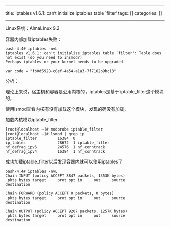 
--- 
title:  iptables v1.6.1: can‘t initialize iptables table `filter‘ 
tags: []
categories: [] 

---
Linux系统：AlmaLinux 9.2

容器内部加载iptables失败：

```
bash-4.4# iptables -nvL
iptables v1.6.1: can't initialize iptables table `filter': Table does not exist (do you need to insmod?)
Perhaps iptables or your kernel needs to be upgraded.

var code = "fb0d5928-c0ef-4a54-a1a3-7f7162b9bc13"
```

分析：

理论上来说，宿主机和容器是公用内核的，iptables是基于 iptable_filter这个模块的，

使用lsmod查看内核有没有加载这个模块，发现的确没有加载，



加载内核模块iptable_filter

```
[root@localhost ~]# modprobe iptable_filter
[root@localhost ~]# lsmod | grep ip
iptable_filter         16384  0
ip_tables              28672  1 iptable_filter
nf_defrag_ipv6         24576  1 nf_conntrack
nf_defrag_ipv4         16384  1 nf_conntrack

```

成功加载iptable_filter以后发现容器内就可以使用iptables了

```
bash-4.4# iptables -nvL
Chain INPUT (policy ACCEPT 8847 packets, 1353K bytes)
 pkts bytes target     prot opt in     out     source               destination         

Chain FORWARD (policy ACCEPT 0 packets, 0 bytes)
 pkts bytes target     prot opt in     out     source               destination         

Chain OUTPUT (policy ACCEPT 9207 packets, 1257K bytes)
 pkts bytes target     prot opt in     out     source               destination       
```


